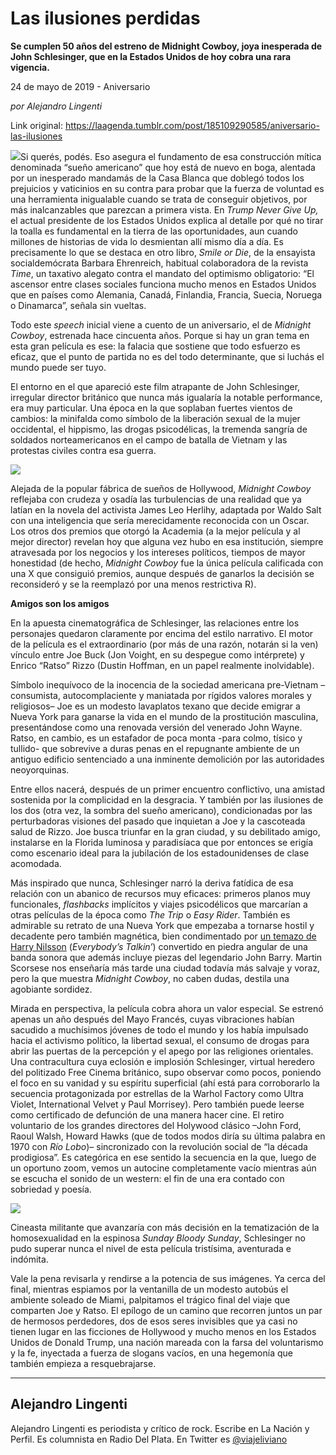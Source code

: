# Las ilusiones perdidas

**Se cumplen 50 años del estreno de Midnight Cowboy, joya inesperada de John Schlesinger, que en la Estados Unidos de hoy cobra una rara vigencia.**

24 de mayo de 2019 - Aniversario

_por Alejandro Lingenti_

Link original: https://laagenda.tumblr.com/post/185109290585/aniversario-las-ilusiones

![](https://64.media.tumblr.com/031d60860f87cfcff7a7d7bb4d469dca/ee98724318a55e9a-35/s500x750/8e3b4bb15aefab441aa7f971f1faace9d64ed653.jpg)Si querés, podés. Eso asegura el fundamento de
esa construcción mítica denominada “sueño americano” que hoy está de nuevo en
boga, alentada por un inesperado mandamás de la Casa Blanca que doblegó todos
los prejuicios y vaticinios en su contra para probar que la fuerza de voluntad
es una herramienta inigualable cuando se trata de conseguir objetivos, por más
inalcanzables que parezcan a primera vista. En *Trump Never Give Up,* el actual presidente de los Estados Unidos
explica al detalle por qué no tirar la toalla es fundamental en la tierra de
las oportunidades, aun cuando millones de historias de vida lo desmientan allí
mismo día a día. Es precisamente lo que se destaca en otro libro, *Smile or Die*, de la ensayista
socialdemócrata Barbara Ehrenreich, habitual colaboradora de la revista *Time*, un taxativo alegato contra el
mandato del optimismo obligatorio: “El ascensor entre clases sociales funciona
mucho menos en Estados Unidos que en países como Alemania, Canadá, Finlandia,
Francia, Suecia, Noruega o Dinamarca”, señala sin vueltas. 

Todo este *speech*
inicial viene a cuento de un aniversario, el de *Midnight Cowboy*, estrenada hace cincuenta años. Porque si hay
un gran tema en esta gran película es ese: la falacia que sostiene que todo
esfuerzo es eficaz, que el punto de partida no es del todo determinante, que si
luchás el mundo puede ser tuyo. 

El entorno en el que apareció este film atrapante
de John Schlesinger, irregular director británico que nunca más igualaría la
notable performance, era muy particular. Una época en la que soplaban fuertes
vientos de cambios: la minifalda como símbolo de la liberación sexual de la
mujer occidental, el hippismo, las drogas psicodélicas, la tremenda sangría de
soldados norteamericanos en el campo de batalla de Vietnam y las protestas
civiles contra esa guerra.

![](https://64.media.tumblr.com/8086d2e01fd0da2a836797d84a5b6fbc/ee98724318a55e9a-96/s500x750/d20b1b72181f77faf1a248412367689459ad5aab.png)


Alejada de la popular fábrica de sueños de
Hollywood, *Midnight Cowboy* reflejaba
con crudeza y osadía las turbulencias de una realidad que ya latían en la
novela del activista James Leo Herlihy, adaptada por Waldo Salt con una
inteligencia que sería merecidamente reconocida con un Oscar. Los otros dos
premios que otorgó la Academia (a la mejor película y al mejor director)
revelan hoy que alguna vez hubo en esa institución, siempre atravesada por los
negocios y los intereses políticos, tiempos de mayor honestidad (de hecho, *Midnight Cowboy* fue la única película
calificada con una X que consiguió premios, aunque después de ganarlos la
decisión se reconsideró y se la reemplazó por una menos restrictiva R). 

**Amigos son los amigos**

En la apuesta cinematográfica de Schlesinger, las
relaciones entre los personajes quedaron claramente por encima del estilo
narrativo. El motor de la película es el extraordinario (por más de una razón,
notarán si la ven) vínculo entre Joe Buck (Jon Voight, en su despegue como
intérprete) y Enrico “Ratso” Rizzo (Dustin Hoffman, en un papel realmente
inolvidable). 

Símbolo inequívoco de la inocencia de la sociedad
americana pre-Vietnam –consumista, autocomplaciente y maniatada por rígidos
valores morales y religiosos– Joe es un modesto lavaplatos texano que decide
emigrar a Nueva York para ganarse la vida en el mundo de la prostitución
masculina, presentándose como una renovada versión del venerado John Wayne.
Ratso, en cambio, es un estafador de poca monta -para colmo, tísico y tullido-
que sobrevive a duras penas en el repugnante ambiente de un antiguo edificio
sentenciado a una inminente demolición por las autoridades neoyorquinas.

Entre ellos nacerá, después de un primer
encuentro conflictivo, una amistad sostenida por la complicidad en la
desgracia. Y también por las ilusiones de los dos (otra vez, la sombra del
sueño americano), condicionadas por las perturbadoras visiones del pasado que
inquietan a Joe y la cascoteada salud de Rizzo. Joe busca triunfar en la gran
ciudad, y su debilitado amigo, instalarse en la Florida luminosa y paradisíaca
que por entonces se erigía como escenario ideal para la jubilación de los
estadounidenses de clase acomodada.

Más inspirado que nunca, Schlesinger narró la deriva
fatídica de esa relación con un abanico de recursos muy eficaces: primeros
planos muy funcionales, *flashbacks*
implícitos y viajes psicodélicos que marcarían a otras películas de la época
como *The Trip* o *Easy Rider*. También es admirable su retrato de una Nueva York que
empezaba a tornarse hostil y decadente pero también magnética, bien
condimentado por [un temazo de Harry Nilsson](https://www.youtube.com/watch?v=2AzEY6ZqkuE) (*Everybody’s Talkin’*) convertido en piedra angular de una banda
sonora que además incluye piezas del legendario John Barry. Martin Scorsese nos
enseñaría más tarde una ciudad todavía más salvaje y voraz, pero la que muestra
*Midnight Cowboy*, no caben dudas,
destila una agobiante sordidez. 

Mirada en perspectiva, la película cobra ahora un
valor especial. Se estrenó apenas un año después del Mayo Francés, cuyas
vibraciones habían sacudido a muchísimos jóvenes de todo el mundo y los había
impulsado hacia el activismo político, la libertad sexual, el consumo de drogas
para abrir las puertas de la percepción y el apego por las religiones
orientales. Una contracultura cuya eclosión e implosión Schlesinger, virtual
heredero del politizado Free Cinema británico, supo observar como pocos,
poniendo el foco en su vanidad y su espíritu superficial (ahí está para
corroborarlo la secuencia protagonizada por estrellas de la Warhol Factory como
Ultra Violet, International Velvet y Paul Morrisey). Pero también puede leerse
como certificado de defunción de una manera hacer cine. El retiro voluntario de
los grandes directores del Holywood clásico –John Ford, Raoul Walsh, Howard
Hawks (que de todos modos diría su última palabra en 1970 con *Río Lobo*)– sincronizado con la revolución
social de “la década prodigiosa”. Es categórica en ese sentido la
secuencia en la que, luego de un oportuno zoom, vemos un autocine completamente
vacío mientras aún se escucha el sonido de un western: el fin de una era
contado con sobriedad y poesía.  

![](https://64.media.tumblr.com/e087d2cb60a0b12a229ab16abcdd2fe9/ee98724318a55e9a-d7/s500x750/ba4c61d79ab2d4b7e39a8a5e565920be84d607b9.jpg)

Cineasta militante que avanzaría con más decisión
en la tematización de la homosexualidad en la espinosa *Sunday Bloody Sunday*, Schlesinger no pudo superar nunca el nivel de
esta película tristísima, aventurada e indómita. 

Vale la pena revisarla y rendirse a la potencia
de sus imágenes. Ya cerca del final, mientras espiamos por la ventanilla de un
modesto autobús el ambiente soleado de Miami, palpitamos el trágico final del
viaje que comparten Joe y Ratso. El epílogo de un camino que recorren juntos un
par de hermosos perdedores, dos de esos seres invisibles que ya casi no tienen
lugar en las ficciones de Hollywood y mucho menos en los Estados Unidos de Donald
Trump, una nación mareada con la farsa del voluntarismo y la fe, inyectada a
fuerza de slogans vacíos, en una hegemonía que también empieza a
resquebrajarse. 



---

Alejandro Lingenti
------------------

 Alejandro Lingenti es periodista y crítico de rock. Escribe en La Nación y Perfil. Es columnista en Radio Del Plata. En Twitter es [@viajeliviano](https://twitter.com/viajeliviano) 

